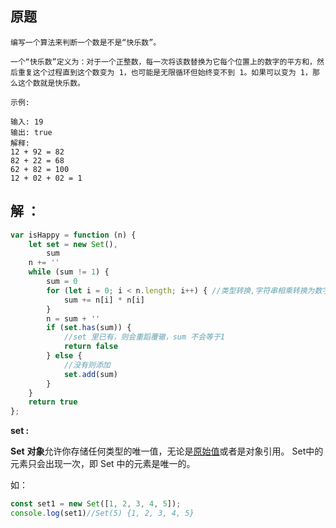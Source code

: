 ## 原题



```
编写一个算法来判断一个数是不是“快乐数”。

一个“快乐数”定义为：对于一个正整数，每一次将该数替换为它每个位置上的数字的平方和，然后重复这个过程直到这个数变为 1，也可能是无限循环但始终变不到 1。如果可以变为 1，那么这个数就是快乐数。

示例: 

输入: 19
输出: true
解释: 
12 + 92 = 82
82 + 22 = 68
62 + 82 = 100
12 + 02 + 02 = 1
```

## 解 ：

```js
var isHappy = function (n) {
    let set = new Set(),
        sum
    n += ''
    while (sum != 1) {
        sum = 0
        for (let i = 0; i < n.length; i++) { //类型转换,字符串相乘转换为数字 如：'2'*'2'=4
            sum += n[i] * n[i]
        }
        n = sum + ''
        if (set.has(sum)) {
            //set 里已有，则会重蹈覆辙，sum 不会等于1
            return false
        } else {
            //没有则添加
            set.add(sum)
        }
    }
    return true
};
```

**set :**

**Set** **对象**允许你存储任何类型的唯一值，无论是[原始值](https://developer.mozilla.org/en-US/docs/Glossary/Primitive)或者是对象引用。 Set中的元素只会出现一次，即 Set 中的元素是唯一的。

如：

```js
const set1 = new Set([1, 2, 3, 4, 5]);
console.log(set1)//Set(5) {1, 2, 3, 4, 5}
```

